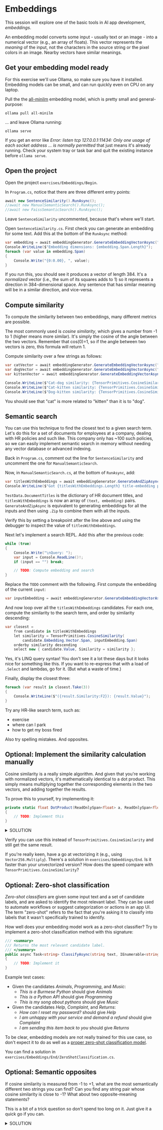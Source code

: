 # Embeddings

This session will explore one of the basic tools in AI app development, *embeddings*.

An embedding model converts some input - usually text or an image - into a numerical vector (e.g., an array of floats). This vector represents the *meaning* of the input, not the characters in the source string or the pixel colors in an image. Nearby vectors have similar meanings.

## Get your embedding model ready

For this exercise we'll use Ollama, so make sure you have it installed. Embedding models can be small, and can run quickly even on CPU on any laptop.

Pull the the [all-minilm](https://ollama.com/library/all-minilm) embedding model, which is pretty small and general-purpose:

```
ollama pull all-minilm
```

... and leave Ollama running:

```
ollama serve
```

If you get an error like *Error: listen tcp 127.0.0.1:11434: Only one usage of each socket address ... is normally permitted* that just means it's already running. Check your system tray or task bar and quit the existing instance before `ollama serve`.

## Open the project

Open the project `exercises/Embeddings/Begin`.

In `Program.cs`, notice that there are three different entry points:

```cs
await new SentenceSimilarity().RunAsync();
//await new ManualSemanticSearch().RunAsync();
//await new FaissSemanticSearch().RunAsync();
```

Leave `SentenceSimilarity` uncommented, because that's where we'll start.

Open `SentenceSimilarity.cs`. First check you can generate an embedding for some text. Add this at the bottom of the `RunAsync` method:

```cs
var embedding = await embeddingGenerator.GenerateEmbeddingVectorAsync("Hello, world!");
Console.WriteLine($"Embedding dimensions: {embedding.Span.Length}");
foreach (var value in embedding.Span)
{
    Console.Write("{0:0.00}, ", value);
}
```

If you run this, you should see it produces a vector of length 384. It's a *normalized* vector (i.e., the sum of its squares adds to 1) so it represents a direction in 384-dimensional space. Any sentence that has similar meaning will be in a similar direction, and vice-versa.

## Compute similarity

To compute the similarity between two embeddings, many different metrics are possible.

The most commonly used is *cosine similarity*, which gives a number from -1 to 1 (higher means more similar). It's simply the cosine of the angle between the two vectors. Remember that cos(0)=1, so if the angle between two vectors is zero, this formula will return 1.

Compute similarity over a few strings as follows:

```cs
var catVector = await embeddingGenerator.GenerateEmbeddingVectorAsync("cat");
var dogVector = await embeddingGenerator.GenerateEmbeddingVectorAsync("dog");
var kittenVector = await embeddingGenerator.GenerateEmbeddingVectorAsync("kitten");

Console.WriteLine($"Cat-dog similarity: {TensorPrimitives.CosineSimilarity(catVector.Span, dogVector.Span):F2}");
Console.WriteLine($"Cat-kitten similarity: {TensorPrimitives.CosineSimilarity(catVector.Span, kittenVector.Span):F2}");
Console.WriteLine($"Dog-kitten similarity: {TensorPrimitives.CosineSimilarity(dogVector.Span, kittenVector.Span):F2}");
```

You should see that "cat" is more related to "kitten" than it is to "dog".

## Semantic search

You can use this technique to find the closest text to a given search term. Let's do this for a set of documents for employees at a company, dealing with HR policies and such like. This company only has ~100 such policies, so we can easily implement semantic search in memory without needing any vector database or advanced indexing.

Back in `Program.cs`, comment out the line for `SentenceSimilarity` and uncomment the one for `ManualSemanticSearch`.

Now, in `ManualSemanticSearch.cs`, at the bottom of `RunAsync`, add:

```cs
var titlesWithEmbeddings = await embeddingGenerator.GenerateAndZipAsync(TestData.DocumentTitles.Values);
Console.WriteLine($"Got {titlesWithEmbeddings.Length} title-embedding pairs");
```

`TestData.DocumentTitles` is the dictionary of HR document titles, and `titlesWithEmbeddings` is now an array of `(text, embedding)` pairs. `GenerateAndZipAsync` is equivalent to generating embeddings for all the inputs and then using `.Zip` to combine them with all the inputs.

Verify this by setting a breakpoint after the line above and using the debugger to inspect the value of `titlesWithEmbeddings`.

Next let's implement a search REPL. Add this after the previous code:

```cs
while (true)
{
    Console.Write("\nQuery: ");
    var input = Console.ReadLine()!;
    if (input == "") break;

    // TODO: Compute embedding and search
}
```

Replace the `TODO` comment with the following. First compute the embedding of the current `input`:

```cs
var inputEmbedding = await embeddingGenerator.GenerateEmbeddingVectorAsync(input);
```

And now loop over all the `titlesWithEmbeddings` candidates. For each one, compute the similarity to the search term, and order by similarity descending:

```cs
var closest =
    from candidate in titlesWithEmbeddings
    let similarity = TensorPrimitives.CosineSimilarity(
        candidate.Embedding.Vector.Span, inputEmbedding.Span)
    orderby similarity descending
    select new { candidate.Value, Similarity = similarity };
```

Yes, it's LINQ query syntax! You don't see it a lot these days but it looks nice for something like this. If you want to re-express that with a load of `.Select` and lambdas, go for it. (But what a waste of time.)

Finally, display the closest three:

```cs
foreach (var result in closest.Take(3))
{
    Console.WriteLine($"({result.Similarity:F2}): {result.Value}");
}
```

Try any HR-like search term, such as:

 * exercise
 * where can I park
 * how to get my boss fired

Also try spelling mistakes. And opposites.

## Optional: Implement the similarity calculation manually

Cosine similarity is a really simple algorithm. And given that you're working with normalized vectors, it's mathematically identical to a dot product. This simply means multiplying together the corresponding elements in the two vectors, and adding together the results.

To prove this to yourself, try implementing it:

```cs
private static float DotProduct(ReadOnlySpan<float> a, ReadOnlySpan<float> b)
{
    // TODO: Implement this
}
```

<details>
  <summary>SOLUTION</summary>

  ```cs
  private static float DotProduct(ReadOnlySpan<float> a, ReadOnlySpan<float> b)
  {
      var result = 0f;
      for (int i = 0; i < a.Length; i++)
      {
          result += a[i] * b[i];
      }
      return result;
  }
  ```
</details>

Verify you can use this instead of `TensorPrimitives.CosineSimilarity` and still get the same result.

If you're really keen, have a go at vectorizing it (e.g., using `Vector256.Multiply`). There's a solution in `exercises/Embeddings/End`. Is it faster than your unvectorized version? How does the speed compare with `TensorPrimitives.CosineSimilarity`?

## Optional: Zero-shot classification

*Zero-shot classifiers* are given some input text and a set of candidate labels, and are asked to identify the most relevant label. They can be used to automate workflows or suggest categorization or actions in an app UI. The term "zero-shot" refers to the fact that you're asking it to classify into labels that it wasn't specifically trained to identify.

How well does your embedding model work as a zero-shot classifier? Try to implement a zero-shot classification method with this signature:

```cs
/// <summary>
/// Returns the most relevant candidate label.
/// </summary>
public async Task<string> ClassifyAsync(string text, IEnumerable<string> candidateLabels)
{
    // TODO: Implement it
}
```

Example test cases:

 * Given the candidates *Animals*, *Programming*, and *Music*:
   * *This is a Burmese Python* should give *Animals*
   * *This is a Python API* should give *Programming*
   * *This is my song about pythons* should give *Music*
 * Given the candidates *Help*, *Complaint*, and *Returns*:
   * *How can I reset my password?* should give *Help*
   * *I am unhappy with your service and demand a refund* should give *Complaint*
   * *I am sending this item back to you* should give *Returns*

To be clear, embedding models are not really trained for this use case, so don't expect it to do as well as a [proper zero-shot classification model](https://huggingface.co/models?pipeline_tag=zero-shot-classification&sort=trending).

You can find a solution in `exercises/Embeddings/End/ZeroShotClassification.cs`.

## Optional: Semantic opposites

If cosine similarity is measured from -1 to +1, what are the most semantically different two strings you can find? Can you find any string pair whose cosine similarity is close to -1? What about two opposite-meaning statements?

This is a bit of a trick question so don't spend too long on it. Just give it a quick go if you can.

<details>
  <summary>SOLUTION</summary>

  Almost any pair of meaningful sentences you enter will have some positive "similarity" score, since they have more in common than you might think, e.g.:

   * "Opposite" statements tend to be very similar, as they refer to similar concepts. For example "*Ben will go to your party*" and "*Ben will not go to your party*" are extremely similar, as they are both statements about Ben, your party, and whether someone will do something.
     * This hints at one reason why prompt engineering can be difficult. Telling an LLM *not* to say something often makes it more likely to say that thing, since you've placed the idea in its context window.
   * Seemingly-urelated sentences like "*7 is a prime number*" and "*where did you put my hat?*" have many points in common, e.g., they are both written in English, are of similar lengths, are both correctly spelled, both sound like lines of dialog, etc.
</details>
